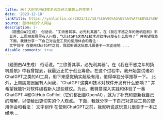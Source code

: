 ```yaml
---
title: 来！大胆地用AI技术给自己大脑装上外挂吧！
date: '2023-12-18'
linkTitle: https://yanlinlin.cn/2023/12/18/%E6%9D%A5%E5%A4%A7%E8%83%86%E5%9C%B0%E7%94%A8ai%E6%8A%80%E6%9C%AF%E7%BB%99%E8%87%AA%E5%B7%B1%E5%A4%A7%E8%84%91%E8%A3%85%E4%B8%8A%E5%A4%96%E6%8C%82%E5%90%A7/
source: 颜林林的个人网站
description: |-
  （题图由AI生成） 俗话说，“工欲善其事，必先利其器”。在《我在不惑之年的扬帆启航》中我曾提到，我最近正忙于创业筹备。在这个过程中，我开始尝试诸如ChatGPT之类的AI工具，用下来感觉确实超级有用，值得单独分享推荐一下。
  此外，上周朋友圈里有人问我，“ChatGPT这类AI技术对软件开发有什么影响？” 并希望我能针对软件编程新人提些建议。为此，我特意深入实践和体验了一番ChatGPT 4和GitHub CoPilot（它们都出自OpenAI），就为了补充和更新我自己的理解，以便给出更切实的个人观点。
  下面，我就分享一下自己对这些工具的使用体会和看法：
  文字创作 在使用ChatGPT之前，我就听说这玩意儿很善于一本正经地 ...
disable_comments: true
---
```

（题图由AI生成） 俗话说，“工欲善其事，必先利其器”。在《我在不惑之年的扬帆启航》中我曾提到，我最近正忙于创业筹备。在这个过程中，我开始尝试诸如ChatGPT之类的AI工具，用下来感觉确实超级有用，值得单独分享推荐一下。
此外，上周朋友圈里有人问我，“ChatGPT这类AI技术对软件开发有什么影响？” 并希望我能针对软件编程新人提些建议。为此，我特意深入实践和体验了一番ChatGPT 4和GitHub CoPilot（它们都出自OpenAI），就为了补充和更新我自己的理解，以便给出更切实的个人观点。
下面，我就分享一下自己对这些工具的使用体会和看法：
文字创作 在使用ChatGPT之前，我就听说这玩意儿很善于一本正经地 ...